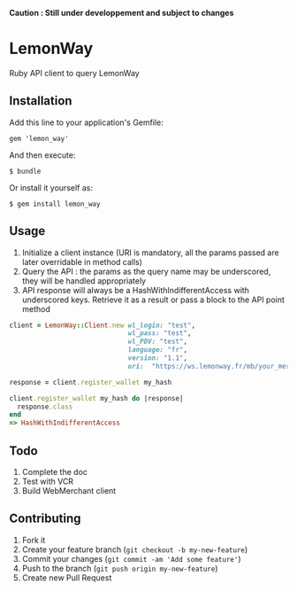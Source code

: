 __Caution : Still under developpement and subject to changes__ 
# LemonWay

Ruby API client to query LemonWay

## Installation

Add this line to your application's Gemfile:

    gem 'lemon_way'

And then execute:

    $ bundle

Or install it yourself as:

    $ gem install lemon_way

## Usage

1. Initialize a client instance (URI is mandatory, all the params passed are later overridable in method calls)
2. Query the API : the params as the query name may be underscored, they will be handled appropriately
3. API response will always be a HashWithIndifferentAccess with underscored keys. Retrieve it as a result or pass a block to the API point method

```ruby
client = LemonWay::Client.new wl_login: "test",
                              wl_pass: "test",
                              wl_PDV: "test",
                              language: "fr",
                              version: "1.1",
                              uri:  "https://ws.lemonway.fr/mb/your_merchant_name/dev/directkit/service.asmx"

response = client.register_wallet my_hash

client.register_wallet my_hash do |response|
  response.class
end
=> HashWithIndifferentAccess

```



## Todo

1. Complete the doc
2. Test with VCR
3. Build WebMerchant client


## Contributing

1. Fork it
2. Create your feature branch (`git checkout -b my-new-feature`)
3. Commit your changes (`git commit -am 'Add some feature'`)
4. Push to the branch (`git push origin my-new-feature`)
5. Create new Pull Request
